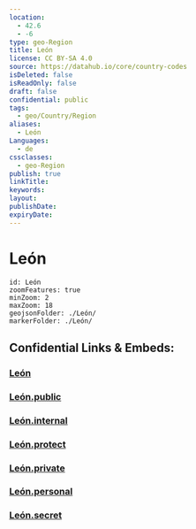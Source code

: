 ```yaml
---
location:
  - 42.6
  - -6
type: geo-Region
title: León
license: CC BY-SA 4.0
source: https://datahub.io/core/country-codes
isDeleted: false
isReadOnly: false
draft: false
confidential: public
tags:
  - geo/Country/Region
aliases:
  - León
Languages:
  - de
cssclasses:
  - geo-Region
publish: true
linkTitle:
keywords:
layout:
publishDate:
expiryDate:
---
```


# León

```leaflet
id: León
zoomFeatures: true 
minZoom: 2 
maxZoom: 18
geojsonFolder: ./León/
markerFolder: ./León/
```


## Confidential Links & Embeds: 

### [León](/_Standards/Earth/Continent/Europe/Europe~South/Spain/Provinces~Spain/Castilla_y_León/counties~Castillay_León/León.md) 

### [León.public](/_public/Earth/Continent/Europe/Europe~South/Spain/Provinces~Spain/Castilla_y_León/counties~Castillay_León/León.public.md) 

### [León.internal](/_internal/Earth/Continent/Europe/Europe~South/Spain/Provinces~Spain/Castilla_y_León/counties~Castillay_León/León.internal.md) 

### [León.protect](/_protect/Earth/Continent/Europe/Europe~South/Spain/Provinces~Spain/Castilla_y_León/counties~Castillay_León/León.protect.md) 

### [León.private](/_private/Earth/Continent/Europe/Europe~South/Spain/Provinces~Spain/Castilla_y_León/counties~Castillay_León/León.private.md) 

### [León.personal](/_personal/Earth/Continent/Europe/Europe~South/Spain/Provinces~Spain/Castilla_y_León/counties~Castillay_León/León.personal.md) 

### [León.secret](/_secret/Earth/Continent/Europe/Europe~South/Spain/Provinces~Spain/Castilla_y_León/counties~Castillay_León/León.secret.md)


